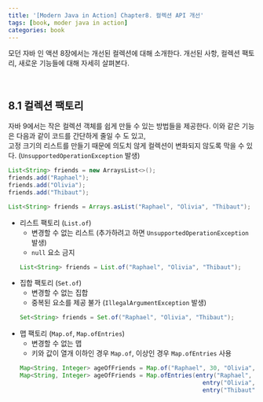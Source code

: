 ```yaml
---
title: '[Modern Java in Action] Chapter8. 컬렉션 API 개선'
tags: [book, moder java in action]
categories: book
---
```


모던 자바 인 액션 8장에서는 개선된 컬렉션에 대해 소개한다.
개선된 사항, 컬렉션 팩토리, 새로운 기능들에 대해 자세히 살펴본다.

<!--more-->

<br/>

## 8.1 컬렉션 팩토리

자바 9에서는 작은 컬렉션 객체를 쉽게 만들 수 있는 방법들을 제공한다.
이와 같은 기능은 다음과 같이 코드를 간단하게 줄일 수 도 있고,   
고정 크기의 리스트를 만들기 때문에 의도치 않게 컬렉션이 변화되지 않도록 막을 수 있다. (`UnsupportedOperationException` 발생)

```java 
List<String> friends = new ArraysList<>();
friends.add("Raphael");
friends.add("Olivia");
friends.add("Thibaut");

List<String> friends = Arrays.asList("Raphael", "Olivia", "Thibaut");
```


- 리스트 팩토리 (`List.of`)
  - 변경할 수 없는 리스트 (추가하려고 하면 `UnsupportedOperationException` 발생)
  - `null` 요소 금지  
  ```java 
  List<String> friends = List.of("Raphael", "Olivia", "Thibaut");
  ```
- 집합 팩토리 (`Set.of`)
  - 변경할 수 없는 집합
  - 중복된 요소를 제공 불가 (`IllegalArgumentException` 발생)  
  ```java 
  Set<String> friends = Set.of("Raphael", "Olivia", "Thibaut");
  ```
- 맵 팩토리 (`Map.of`, `Map.ofEntries`) 
  - 변경할 수 없는 맵  
  - 키와 값이 열개 이하인 경우 `Map.of`, 이상인 경우 `Map.ofEntries` 사용  
  ```java 
  Map<String, Integer> ageOfFriends = Map.of("Raphael", 30, "Olivia", 25, "Thibaut", 26);
  Map<String, Integer> ageOfFriends = Map.ofEntries(entry("Raphael", 30), 
                                                      entry("Olivia", 25), 
                                                      entry("Thibaut", 26));
  ```

